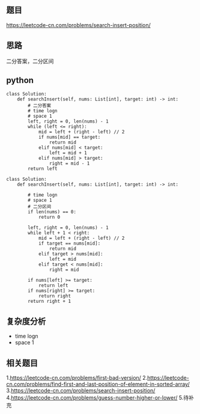 ## 题目
https://leetcode-cn.com/problems/search-insert-position/

## 思路
二分答案，二分区间

## python
```python3
class Solution:
    def searchInsert(self, nums: List[int], target: int) -> int:
        # 二分答案
        # time logn
        # space 1
        left, right = 0, len(nums) - 1
        while (left <= right):
            mid = left + (right - left) // 2
            if nums[mid] == target:
                return mid
            elif nums[mid] < target:
                left = mid + 1
            elif nums[mid] > target:
                right = mid - 1
        return left

class Solution:
    def searchInsert(self, nums: List[int], target: int) -> int:    

        # time logn
        # space 1
        # 二分区间
        if len(nums) == 0:
            return 0
        
        left, right = 0, len(nums) - 1
        while left + 1 < right:
            mid = left + (right - left) // 2
            if target == nums[mid]:
                return mid
            elif target > nums[mid]:
                left = mid
            elif target < nums[mid]:
                right = mid
        
        if nums[left] >= target:
            return left
        if nums[right] >= target:
            return right
        return right + 1
```
## 复杂度分析
* time logn
* space 1

## 相关题目
1.https://leetcode-cn.com/problems/first-bad-version/
2.https://leetcode-cn.com/problems/find-first-and-last-position-of-element-in-sorted-array/
3.https://leetcode-cn.com/problems/search-insert-position/
4.https://leetcode-cn.com/problems/guess-number-higher-or-lower/
5.待补充
